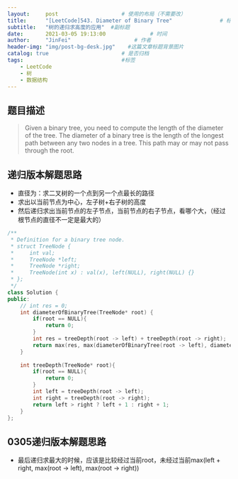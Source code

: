 ```yaml
---
layout:     post                    # 使用的布局（不需要改） 
title:      "[LeetCode]543. Diameter of Binary Tree"               # 标题  
subtitle:   "树的递归求高度的应用"  #副标题 
date:       2021-03-05 19:13:00              # 时间 
author:     "JinFei"                    # 作者 
header-img: "img/post-bg-desk.jpg"    #这篇文章标题背景图片 
catalog: true                       # 是否归档 
tags:                               #标签     
    - LeetCode 
    - 树
    - 数据结构
---
```


## 题目描述
> Given a binary tree, you need to compute the length of the diameter of the tree. The diameter of a binary tree is the length of the longest path between any two nodes in a tree. This path may or may not pass through the root.


## 递归版本解题思路

- 直径为：求二叉树的一个点到另一个点最长的路径
- 求出以当前节点为中心，左子树+右子树的高度
- 然后递归求出当前节点的左子节点，当前节点的右子节点，看哪个大，（经过根节点的直径不一定是最大的）

```C++
/**
 * Definition for a binary tree node.
 * struct TreeNode {
 *     int val;
 *     TreeNode *left;
 *     TreeNode *right;
 *     TreeNode(int x) : val(x), left(NULL), right(NULL) {}
 * };
 */
class Solution {
public:
    // int res = 0;
    int diameterOfBinaryTree(TreeNode* root) {
        if(root == NULL){
            return 0;
        }
        int res = treeDepth(root -> left) + treeDepth(root -> right);
        return max(res, max(diameterOfBinaryTree(root -> left), diameterOfBinaryTree(root -> right)));
    }
    
    int treeDepth(TreeNode* root){
        if(root == NULL){
            return 0;
        }
        int left = treeDepth(root -> left);
        int right = treeDepth(root -> right);
        return left > right ? left + 1 : right + 1;
    }
};
```

## 0305递归版本解题思路

- 最后递归求最大的时候，应该是比较经过当前root，未经过当前max(left + right, max(root -> left), max(root -> right))